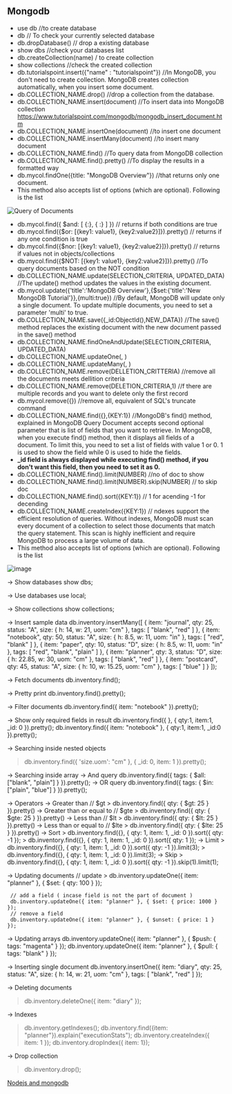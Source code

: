 ## Mongodb

- use db //to create database
- db // To check your currently selected database
- db.dropDatabase()  // drop a existing database
- show dbs //check your databases list
- db.createCollection(name) / to create collection
- show collections //check the created collection
- db.tutorialspoint.insert({"name" : "tutorialspoint"}) //In MongoDB, you don't need to create collection. MongoDB creates collection automatically, when you insert some document.
- db.COLLECTION_NAME.drop()  //drop a collection from the database.
- db.COLLECTION_NAME.insert(document) //To insert data into MongoDB collection  https://www.tutorialspoint.com/mongodb/mongodb_insert_document.htm
- db.COLLECTION_NAME.insertOne(document) //to insert one document
- db.COLLECTION_NAME.insertMany(document) //to insert many document
- db.COLLECTION_NAME.find()  //To query data from MongoDB collection
- db.COLLECTION_NAME.find().pretty()  //To display the results in a formatted way
- db.mycol.findOne({title: "MongoDB Overview"}) //that returns only one document.  
- This method also accepts list of options (which are optional). Following is the list
  
![Query of Documents](https://user-images.githubusercontent.com/63317955/123526246-22414800-d6f4-11eb-9c74-0e1737f3605b.png)
	

-   db.mycol.find({ $and: [ {<key1>:<value1>}, { <key2>:<value2>} ] }) // returns if both conditions are true
-   db.mycol.find({$or: [{key1: value1}, {key2:value2}]}).pretty() // returns if any one condition is true
-   db.mycol.find({$nor: [{key1: value1}, {key2:value2}]}).pretty() // returns if values not in objects/collections
-   db.mycol.find({$NOT: [{key1: value1}, {key2:value2}]}).pretty() //To query documents based on the NOT condition
-   db.COLLECTION_NAME.update(SELECTION_CRITERIA, UPDATED_DATA) //The update() method updates the values in the existing document.
-   db.mycol.update({'title':'MongoDB Overview'},{$set:{'title':'New MongoDB Tutorial'}},{multi:true}) //By default, MongoDB will update only a single document. To update multiple documents, you need to set a parameter 'multi' to true.
-   db.COLLECTION_NAME.save({\_id:ObjectId(),NEW_DATA}) //The save() method replaces the existing document with the new document passed in the save() method
-   db.COLLECTION_NAME.findOneAndUpdate(SELECTIOIN_CRITERIA, UPDATED_DATA)
-   db.COLLECTION_NAME.updateOne(<filter>, <update>)
-   db.COLLECTION_NAME.updateMany(<filter>, <update>)
-   db.COLLECTION_NAME.remove(DELLETION_CRITTERIA) //remove all the documents meets dellition criteria
-   db.COLLECTION_NAME.remove(DELETION_CRITERIA,1) //f there are multiple records and you want to delete only the first record
-   db.mycol.remove({}) //remove all, equivalent of SQL's truncate command
-   db.COLLECTION_NAME.find({},{KEY:1}) //MongoDB's find() method, explained in MongoDB Query Document accepts second optional parameter that is list of fields that you want to retrieve. In MongoDB, when you execute find() method, then it displays all fields of a document. To limit this, you need to set a list of fields with value 1 or 0. 1 is used to show the field while 0 is used to hide the fields.
-   **\_id field is always displayed while executing find() method, if you don't want this field, then you need to set it as 0.**
-   db.COLLECTION_NAME.find().limit(NUMBER) //no of doc to show
-   db.COLLECTION_NAME.find().limit(NUMBER).skip(NUMBER) // to skip doc
-   db.COLLECTION_NAME.find().sort({KEY:1}) // 1 for acending -1 for decending
-   db.COLLECTION_NAME.createIndex({KEY:1}) // ndexes support the efficient resolution of queries. Without indexes, MongoDB must scan every document of a collection to select those documents that match the query statement. This scan is highly inefficient and require MongoDB to process a large volume of data.
- This method also accepts list of options (which are optional). Following is the list 

		
![image](https://user-images.githubusercontent.com/63317955/123527436-2c1b7900-d6fd-11eb-8dcd-9a6e72acc12a.png)
		
 
 -> Show databases
 show dbs;
 
 -> Use databases
 use local;
 
 -> Show collections
 show collections;
 
 -> Insert sample data
 db.inventory.insertMany([
     { item: "journal", qty: 25, status: "A", size: { h: 14, w: 21, uom: "cm" }, tags: [ "blank", "red" ] },
     { item: "notebook", qty: 50, status: "A", size: { h: 8.5, w: 11, uom: "in" }, tags: [ "red", "blank" ] },
     { item: "paper", qty: 10, status: "D", size: { h: 8.5, w: 11, uom: "in" }, tags: [ "red", "blank", "plain" ] },
     { item: "planner", qty: 3, status: "D", size: { h: 22.85, w: 30, uom: "cm" }, tags: [ "blank", "red" ] },
     { item: "postcard", qty: 45, status: "A", size: { h: 10, w: 15.25, uom: "cm" }, tags: [ "blue" ] }
 ]);
 
 -> Fetch documents
 db.inventory.find();
 
 -> Pretty print
 db.inventory.find().pretty();
 
 -> Filter documents
 db.inventory.find({ item: "notebook"  }).pretty();
 
 -> Show only required fields in result
 db.inventory.find({ }, { qty:1, item:1, _id: 0 }).pretty();
 db.inventory.find({ item: "notebook"  }, { qty:1, item:1, _id:0 }).pretty();
 
 -> Searching inside nested objects
 > db.inventory.find({ 'size.uom': "cm" }, { _id: 0, item: 1 }).pretty();
 
 -> Searching inside array
     -> And query
         db.inventory.find({ tags: { $all: ["blank", "plain"] } }).pretty();
     -> OR query
         db.inventory.find({ tags: { $in: ["plain", "blue"] } }).pretty();
 
 -> Operators 
    -> Greater than // $gt
         > db.inventory.find({ qty: { $gt: 25 }  }).pretty()
    -> Greater than or equal to // $gte
         > db.inventory.find({ qty: { $gte: 25 }  }).pretty()
    -> Less than // $lt
         > db.inventory.find({ qty: { $lt: 25 }  }).pretty()
    -> Less than or equal to // $lte
        > db.inventory.find({ qty: { $lte: 25 }  }).pretty()
    -> Sort
         > db.inventory.find({}, { qty: 1, item: 1, _id: 0 }).sort({ qty: -1 });
         > db.inventory.find({}, { qty: 1, item: 1, _id: 0 }).sort({ qty: 1 });
    -> Limit
         > db.inventory.find({}, { qty: 1, item: 1, _id: 0 }).sort({ qty: -1 }).limit(3);
         > db.inventory.find({}, { qty: 1, item: 1, _id: 0 }).limit(3);
    -> Skip
         > db.inventory.find({}, { qty: 1, item: 1, _id: 0 }).sort({ qty: -1 }).skip(1).limit(1);
 
 -> Updating documents
     // update 
     > db.inventory.updateOne({ item: "planner" }, { $set: { qty: 100 } });
 
     // add a field ( incase field is not the part of document )
     db.inventory.updateOne({ item: "planner" }, { $set: { price: 1000 } });
     // remove a field
     db.inventory.updateOne({ item: "planner" }, { $unset: { price: 1 } });
 
 -> Updating arrays
 db.inventory.updateOne({ item: "planner" }, { $push: { tags: "magenta" } });
 db.inventory.updateOne({ item: "planner" }, { $pull: { tags: "blank" } });
 
 -> Inserting single document
 db.inventory.insertOne({ item: "diary", qty: 25, status: "A", size: { h: 14, w: 21, uom: "cm" }, tags: [ "blank", "red" ] });
 
 -> Deleting documents
 > db.inventory.deleteOne({ item: "diary" });
 
 -> Indexes
 > db.inventory.getIndexes();
 > db.inventory.find({item: "planner"}).explain("executionStats");
 > db.inventory.createIndex({ item: 1 });
 > db.inventory.dropIndex({ item: 1});
 
 -> Drop collection
 > db.inventory.drop();


	
[Nodejs and mongodb](https://www.js-tutorials.com/nodejs-tutorial/crud-operations-using-nodejs-express-mongodb-mongoose/)
 

